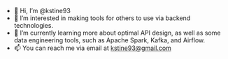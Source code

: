 - 👋 Hi, I’m @kstine93
- 👀 I’m interested in making tools for others to use via backend technologies.
- 🌱 I’m currently learning more about optimal API design, as well as some data engineering tools, such as Apache Spark, Kafka, and Airflow.
- 📫 You can reach me via email at kstine93@gmail.com

<!---
kstine93/kstine93 is a ✨ special ✨ repository because its `README.md` (this file) appears on your GitHub profile.
You can click the Preview link to take a look at your changes.
--->
